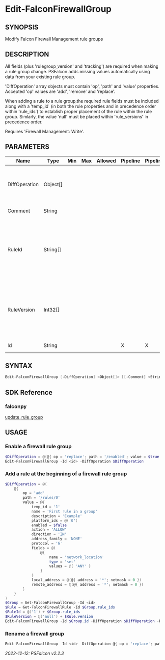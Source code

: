 ﻿# Edit-FalconFirewallGroup
## SYNOPSIS
Modify Falcon Firewall Management rule groups
## DESCRIPTION
All fields (plus 'rulegroup_version' and 'tracking') are required when making a rule group change. PSFalcon adds
missing values automatically using data from your existing rule group.

'DiffOperation' array objects must contain 'op', 'path' and 'value' properties. Accepted 'op' values are 'add',
'remove' and 'replace'.

When adding a rule to a rule group,the required rule fields must be included along with a 'temp_id' (in both the
rule properties and in precedence order within 'rule_ids') to establish proper placement of the rule within the
rule group. Simlarly, the value 'null' must be placed within 'rule_versions' in precedence order.

Requires 'Firewall Management: Write'.
## PARAMETERS
|Name|Type|Min|Max|Allowed|Pipeline|PipelineByName|Description|
|----|----|---|---|-------|--------|--------------|-----------|
|DiffOperation|Object[]||||||An array of hashtables containing rule or rule group changes|
|Comment|String||||||Audit log comment|
|RuleId|String[]||||||Firewall rule 'family' value(s) from the existing rule group [or 'temp_id' for each new rule]|
|RuleVersion|Int32[]||||||Firewall rule version value(s) from the existing rule group [or 'null' for each new rule]|
|Id|String||||X|X|Rule group identifier|
## SYNTAX
```powershell
Edit-FalconFirewallGroup [-DiffOperation] <Object[]> [[-Comment] <String>] [[-RuleId] <String[]>] [[-RuleVersion] <Int32[]>] [-Id] <String> [-WhatIf] [-Confirm] [<CommonParameters>]
```
## SDK Reference
### falconpy
[update_rule_group](https://github.com/CrowdStrike/falconpy/wiki/firewall-management#update_rule_group)
## USAGE
### Enable a firewall rule group
```powershell
$DiffOperation = @(@{ op = 'replace'; path = '/enabled'; value = $true })
Edit-FalconFirewallGroup -Id <id> -DiffOperation $DiffOperation
```
### Add a rule at the beginning of a firewall rule group
```powershell
$DiffOperation = @(
    @{
        op = 'add'
        path = '/rules/0'
        value = @{
            temp_id = '1'
            name = 'First rule in a group'
            description = 'Example'
            platform_ids = @('0')
            enabled = $false
            action = 'ALLOW'
            direction = 'IN'
            address_family = 'NONE'
            protocol = '6'
            fields = @(
                @{
                    name = 'network_location'
                    type = 'set'
                    values = @( 'ANY' )
                }
            )
            local_address = @(@{ address = '*'; netmask = 0 })
            remote_address = @(@{ address = '*'; netmask = 0 })
        }
    }
)
$Group = Get-FalconFirewallGroup -Id <id>
$Rule = Get-FalconFirewallRule -Id $Group.rule_ids
$RuleId = @('1') + $Group.rule_ids
$RuleVersion = @('null') + $Rule.version
Edit-FalconFirewallGroup -Id $Group.id -DiffOperation $DiffOperation -RuleId $RuleId -RuleVersion $RuleVersion
```
### Rename a firewall group
```powershell
Edit-FalconFirewallGroup -Id <id> -DiffOperation @{ op = 'replace'; path = '/name'; value = 'my new name' }
```

_2022-12-12: PSFalcon v2.2.3_
